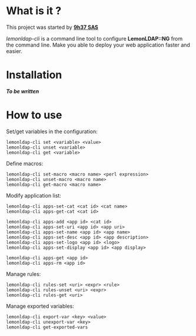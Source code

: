 # What is it ?

This project was started by [**9h37 SAS**](http://9h37.fr)

*lemonldap-cli* is a command line tool to configure **LemonLDAP::NG** from the
command line. Make you able to deploy your web application faster and easier.

# Installation

***To be written***

# How to use

Set/get variables in the configuration:

```
lemonldap-cli set <variable> <value>
lemonldap-cli unset <variable>
lemonldap-cli get <variable>
```

Define macros:

```
lemonldap-cli set-macro <macro name> <perl expression>
lemonldap-cli unset-macro <macro name>
lemonldap-cli get-macro <macro name>
```

Modify application list:

```
lemonldap-cli apps-set-cat <cat id> <cat name>
lemonldap-cli apps-get-cat <cat id>

lemonldap-cli apps-add <app id> <cat id>
lemonldap-cli apps-set-uri <app id> <app uri>
lemonldap-cli apps-set-name <app id> <app name>
lemonldap-cli apps-set-desc <app id> <app description>
lemonldap-cli apps-set-logo <app id> <logo>
lemonldap-cli apps-set-display <app id> <app display>

lemonldap-cli apps-get <app id>
lemonldap-cli apps-rm <app id>
```

Manage rules:

```
lemonldap-cli rules-set <uri> <expr> <rule>
lemonldap-cli rules-unset <uri> <expr>
lemonldap-cli rules-get <uri>
```

Manage exported variables:

```
lemonldap-cli export-var <key> <value>
lemonldap-cli unexport-var <key>
lemonldap-cli get-exported-vars
```

